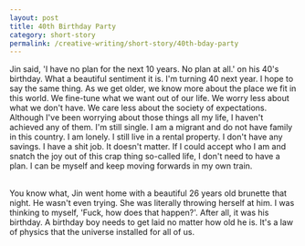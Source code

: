 ```yaml
---
layout: post
title: 40th Birthday Party
category: short-story
permalink: /creative-writing/short-story/40th-bday-party
---
```


Jin said, 'I have no plan for the next 10 years. No plan at all.' on his 40's birthday. What a beautiful sentiment it is. I'm turning 40 next year. I hope to say the same thing. As we get older, we know more about the place we fit in this world. We fine-tune what we want out of our life. We worry less about what we don't have. We care less about the society of expectations. Although I've been worrying about those things all my life, I haven't achieved any of them. I'm still single. I am a migrant and do not have family in this country. I am lonely. I still live in a rental property. I don't have any savings. I have a shit job. It doesn't matter. If I could accept who I am and snatch the joy out of this crap thing so-called life, I don't need to have a plan. I can be myself and keep moving forwards in my own train.
<br /><br />

You know what, Jin went home with a beautiful 26 years old brunette that night. He wasn't even trying. She was literally throwing herself at him. I was thinking to myself, 'Fuck, how does that happen?'. After all, it was his birthday. A birthday boy needs to get laid no matter how old he is. It's a law of physics that the universe installed for all of us.
<br /><br />
